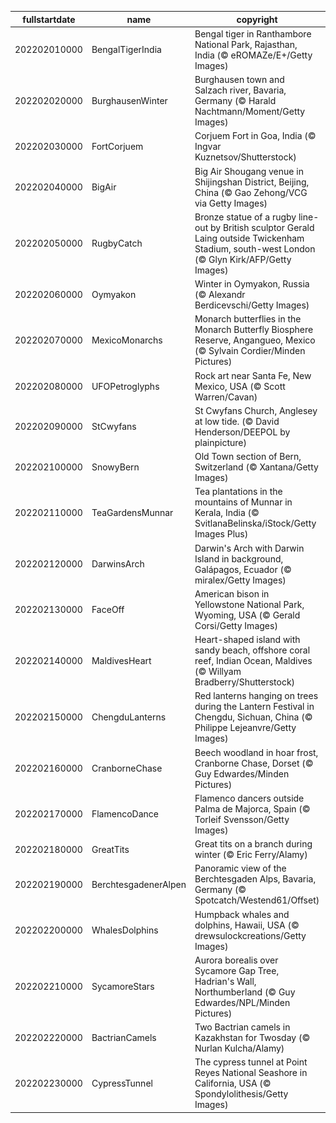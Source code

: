 |fullstartdate|name|copyright|title|image|
|--|--|--|--|--|
202202010000|BengalTigerIndia|Bengal tiger in Ranthambore National Park, Rajasthan, India (© eROMAZe/E+/Getty Images)|The year of the tiger|![](/en-GB/2022/02/202202010000BengalTigerIndia.jpg)|
202202020000|BurghausenWinter|Burghausen town and Salzach river, Bavaria, Germany (© Harald Nachtmann/Moment/Getty Images)|Lighting up Burghausen|![](/en-GB/2022/02/202202020000BurghausenWinter.jpg)|
202202030000|FortCorjuem|Corjuem Fort in Goa, India (© Ingvar Kuznetsov/Shutterstock)|The forest reclaims a fortress|![](/en-GB/2022/02/202202030000FortCorjuem.jpg)|
202202040000|BigAir|Big Air Shougang venue in Shijingshan District, Beijing, China (© Gao Zehong/VCG via Getty Images)|Beijing goes big|![](/en-GB/2022/02/202202040000BigAir.jpg)|
202202050000|RugbyCatch|Bronze statue of a rugby line-out by British sculptor Gerald Laing outside Twickenham Stadium, south-west London (© Glyn Kirk/AFP/Getty Images)|Reach for the sky|![](/en-GB/2022/02/202202050000RugbyCatch.jpg)|
202202060000|Oymyakon|Winter in Oymyakon, Russia (© Alexandr Berdicevschi/Getty Images)|Brrrrrrrr|![](/en-GB/2022/02/202202060000Oymyakon.jpg)|
202202070000|MexicoMonarchs|Monarch butterflies in the Monarch Butterfly Biosphere Reserve, Angangueo, Mexico (© Sylvain Cordier/Minden Pictures)|King of the butterflies|![](/en-GB/2022/02/202202070000MexicoMonarchs.jpg)|
202202080000|UFOPetroglyphs|Rock art near Santa Fe, New Mexico, USA (© Scott Warren/Cavan)|The truth is out there…|![](/en-GB/2022/02/202202080000UFOPetroglyphs.jpg)|
202202090000|StCwyfans|St Cwyfans Church, Anglesey at low tide. (© David Henderson/DEEPOL by plainpicture)|The little church in the sea|![](/en-GB/2022/02/202202090000StCwyfans.jpg)|
202202100000|SnowyBern|Old Town section of Bern, Switzerland (© Xantana/Getty Images)|Dusk falls on Old Town|![](/en-GB/2022/02/202202100000SnowyBern.jpg)|
202202110000|TeaGardensMunnar|Tea plantations in the mountains of Munnar in Kerala, India (© SvitlanaBelinska/iStock/Getty Images Plus)|Tea and serenity|![](/en-GB/2022/02/202202110000TeaGardensMunnar.jpg)|
202202120000|DarwinsArch|Darwin's Arch with Darwin Island in background, Galápagos, Ecuador (© miralex/Getty Images)|Last days of a famous sea arch|![](/en-GB/2022/02/202202120000DarwinsArch.jpg)|
202202130000|FaceOff|American bison in Yellowstone National Park, Wyoming, USA (© Gerald Corsi/Getty Images)|American goliaths go head-to-head|![](/en-GB/2022/02/202202130000FaceOff.jpg)|
202202140000|MaldivesHeart|Heart-shaped island with sandy beach, offshore coral reef, Indian Ocean, Maldives (© Willyam Bradberry/Shutterstock)|Love island?|![](/en-GB/2022/02/202202140000MaldivesHeart.jpg)|
202202150000|ChengduLanterns|Red lanterns hanging on trees during the Lantern Festival in Chengdu, Sichuan, China (© Philippe Lejeanvre/Getty Images)|Illuminating a new year|![](/en-GB/2022/02/202202150000ChengduLanterns.jpg)|
202202160000|CranborneChase|Beech woodland in hoar frost, Cranborne Chase, Dorset (© Guy Edwardes/Minden Pictures)|Into the frost forest|![](/en-GB/2022/02/202202160000CranborneChase.jpg)|
202202170000|FlamencoDance|Flamenco dancers outside Palma de Majorca, Spain (© Torleif Svensson/Getty Images)|The art of flamenco|![](/en-GB/2022/02/202202170000FlamencoDance.jpg)|
202202180000|GreatTits|Great tits on a branch during winter (© Eric Ferry/Alamy)|Four’s company|![](/en-GB/2022/02/202202180000GreatTits.jpg)|
202202190000|BerchtesgadenerAlpen|Panoramic view of the Berchtesgaden Alps, Bavaria, Germany (© Spotcatch/Westend61/Offset)|Peak winter in the Alps|![](/en-GB/2022/02/202202190000BerchtesgadenerAlpen.jpg)|
202202200000|WhalesDolphins|Humpback whales and dolphins, Hawaii, USA (© drewsulockcreations/Getty Images)|World Whale Day|![](/en-GB/2022/02/202202200000WhalesDolphins.jpg)|
202202210000|SycamoreStars|Aurora borealis over Sycamore Gap Tree, Hadrian's Wall, Northumberland (© Guy Edwardes/NPL/Minden Pictures)|Stars over Sycamore Gap|![](/en-GB/2022/02/202202210000SycamoreStars.jpg)|
202202220000|BactrianCamels|Two Bactrian camels in Kazakhstan for Twosday (© Nurlan Kulcha/Alamy)|Two for Twosday|![](/en-GB/2022/02/202202220000BactrianCamels.jpg)|
202202230000|CypressTunnel|The cypress tunnel at Point Reyes National Seashore in California, USA (© Spondylolithesis/Getty Images)|A tunnel to the past|![](/en-GB/2022/02/202202230000CypressTunnel.jpg)|
